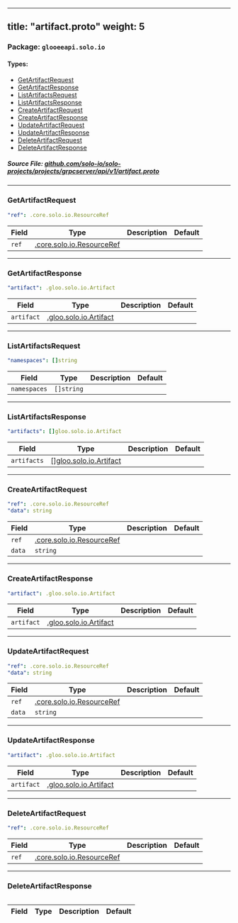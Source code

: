 
---
title: "artifact.proto"
weight: 5
---

<!-- Code generated by solo-kit. DO NOT EDIT. -->


### Package: `glooeeapi.solo.io` 
#### Types:


- [GetArtifactRequest](#getartifactrequest)
- [GetArtifactResponse](#getartifactresponse)
- [ListArtifactsRequest](#listartifactsrequest)
- [ListArtifactsResponse](#listartifactsresponse)
- [CreateArtifactRequest](#createartifactrequest)
- [CreateArtifactResponse](#createartifactresponse)
- [UpdateArtifactRequest](#updateartifactrequest)
- [UpdateArtifactResponse](#updateartifactresponse)
- [DeleteArtifactRequest](#deleteartifactrequest)
- [DeleteArtifactResponse](#deleteartifactresponse)
  



##### Source File: [github.com/solo-io/solo-projects/projects/grpcserver/api/v1/artifact.proto](https://github.com/solo-io/solo-projects/blob/master/projects/grpcserver/api/v1/artifact.proto)





---
### GetArtifactRequest



```yaml
"ref": .core.solo.io.ResourceRef

```

| Field | Type | Description | Default |
| ----- | ---- | ----------- |----------- | 
| `ref` | [.core.solo.io.ResourceRef](../../../../../../solo-kit/api/v1/ref.proto.sk#resourceref) |  |  |




---
### GetArtifactResponse



```yaml
"artifact": .gloo.solo.io.Artifact

```

| Field | Type | Description | Default |
| ----- | ---- | ----------- |----------- | 
| `artifact` | [.gloo.solo.io.Artifact](../../../../../../gloo/projects/gloo/api/v1/artifact.proto.sk#artifact) |  |  |




---
### ListArtifactsRequest



```yaml
"namespaces": []string

```

| Field | Type | Description | Default |
| ----- | ---- | ----------- |----------- | 
| `namespaces` | `[]string` |  |  |




---
### ListArtifactsResponse



```yaml
"artifacts": []gloo.solo.io.Artifact

```

| Field | Type | Description | Default |
| ----- | ---- | ----------- |----------- | 
| `artifacts` | [[]gloo.solo.io.Artifact](../../../../../../gloo/projects/gloo/api/v1/artifact.proto.sk#artifact) |  |  |




---
### CreateArtifactRequest



```yaml
"ref": .core.solo.io.ResourceRef
"data": string

```

| Field | Type | Description | Default |
| ----- | ---- | ----------- |----------- | 
| `ref` | [.core.solo.io.ResourceRef](../../../../../../solo-kit/api/v1/ref.proto.sk#resourceref) |  |  |
| `data` | `string` |  |  |




---
### CreateArtifactResponse



```yaml
"artifact": .gloo.solo.io.Artifact

```

| Field | Type | Description | Default |
| ----- | ---- | ----------- |----------- | 
| `artifact` | [.gloo.solo.io.Artifact](../../../../../../gloo/projects/gloo/api/v1/artifact.proto.sk#artifact) |  |  |




---
### UpdateArtifactRequest



```yaml
"ref": .core.solo.io.ResourceRef
"data": string

```

| Field | Type | Description | Default |
| ----- | ---- | ----------- |----------- | 
| `ref` | [.core.solo.io.ResourceRef](../../../../../../solo-kit/api/v1/ref.proto.sk#resourceref) |  |  |
| `data` | `string` |  |  |




---
### UpdateArtifactResponse



```yaml
"artifact": .gloo.solo.io.Artifact

```

| Field | Type | Description | Default |
| ----- | ---- | ----------- |----------- | 
| `artifact` | [.gloo.solo.io.Artifact](../../../../../../gloo/projects/gloo/api/v1/artifact.proto.sk#artifact) |  |  |




---
### DeleteArtifactRequest



```yaml
"ref": .core.solo.io.ResourceRef

```

| Field | Type | Description | Default |
| ----- | ---- | ----------- |----------- | 
| `ref` | [.core.solo.io.ResourceRef](../../../../../../solo-kit/api/v1/ref.proto.sk#resourceref) |  |  |




---
### DeleteArtifactResponse



```yaml

```

| Field | Type | Description | Default |
| ----- | ---- | ----------- |----------- | 





<!-- Start of HubSpot Embed Code -->
<script type="text/javascript" id="hs-script-loader" async defer src="//js.hs-scripts.com/5130874.js"></script>
<!-- End of HubSpot Embed Code -->
